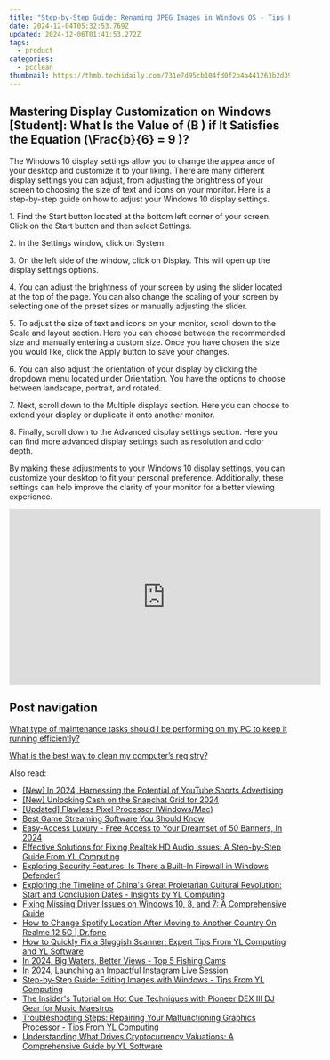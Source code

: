 ```yaml
---
title: "Step-by-Step Guide: Renaming JPEG Images in Windows OS - Tips From YL Computing Experts"
date: 2024-12-04T05:32:53.769Z
updated: 2024-12-06T01:41:53.272Z
tags:
  - product
categories:
  - pcclean
thumbnail: https://thmb.techidaily.com/731e7d95cb104fd0f2b4a441263b2d39fb916acbe1dcf99883081e6f54b5961f.jpg
---
```


## Mastering Display Customization on Windows [Student]: What Is the Value of \(B \) if It Satisfies the Equation \(\Frac{b}{6} = 9 \)?

The Windows 10 display settings allow you to change the appearance of your desktop and customize it to your liking. There are many different display settings you can adjust, from adjusting the brightness of your screen to choosing the size of text and icons on your monitor. Here is a step-by-step guide on how to adjust your Windows 10 display settings. 

1\. Find the Start button located at the bottom left corner of your screen. Click on the Start button and then select Settings.

2\. In the Settings window, click on System.

3\. On the left side of the window, click on Display. This will open up the display settings options. 

4\. You can adjust the brightness of your screen by using the slider located at the top of the page. You can also change the scaling of your screen by selecting one of the preset sizes or manually adjusting the slider.

5\. To adjust the size of text and icons on your monitor, scroll down to the Scale and layout section. Here you can choose between the recommended size and manually entering a custom size. Once you have chosen the size you would like, click the Apply button to save your changes.

6\. You can also adjust the orientation of your display by clicking the dropdown menu located under Orientation. You have the options to choose between landscape, portrait, and rotated.

7\. Next, scroll down to the Multiple displays section. Here you can choose to extend your display or duplicate it onto another monitor.

8\. Finally, scroll down to the Advanced display settings section. Here you can find more advanced display settings such as resolution and color depth. 

By making these adjustments to your Windows 10 display settings, you can customize your desktop to fit your personal preference. Additionally, these settings can help improve the clarity of your monitor for a better viewing experience.

<!-- affiliate ads begin -->
<iframe width="560" height="315" src="https://www.youtube.com/embed/E3yY7lZ-FKA?si=g8VEuExP8GH59B69" title="YouTube video player" frameborder="0" allow="accelerometer; autoplay; clipboard-write; encrypted-media; gyroscope; picture-in-picture; web-share" referrerpolicy="strict-origin-when-cross-origin" allowfullscreen></iframe>
<!-- affiliate ads end -->

## Post navigation

[What type of maintenance tasks should I be performing on my PC to keep it running efficiently?](https://tools.techidaily.com/pcclean/products/)

[What is the best way to clean my computer’s registry?](https://tools.techidaily.com/pcclean/products/)

<ins class="adsbygoogle"
     style="display:block"
     data-ad-format="autorelaxed"
     data-ad-client="ca-pub-7571918770474297"
     data-ad-slot="1223367746"></ins>

<ins class="adsbygoogle"
     style="display:block"
     data-ad-client="ca-pub-7571918770474297"
     data-ad-slot="8358498916"
     data-ad-format="auto"
     data-full-width-responsive="true"></ins>

<span class="atpl-alsoreadstyle">Also read:</span>
<div><ul>
<li><a href="https://youtube-tips.techidaily.com/n-2024-harnessing-the-potential-of-youtube-shorts-advertising/"><u>[New] In 2024, Harnessing the Potential of YouTube Shorts Advertising</u></a></li>
<li><a href="https://snapchat-videos.techidaily.com/new-unlocking-cash-on-the-snapchat-grid-for-2024/"><u>[New] Unlocking Cash on the Snapchat Grid for 2024</u></a></li>
<li><a href="https://fox-http.techidaily.com/updated-flawless-pixel-processor-windowsmac/"><u>[Updated] Flawless Pixel Processor (Windows/Mac)</u></a></li>
<li><a href="https://extra-hints.techidaily.com/best-game-streaming-software-you-should-know/"><u>Best Game Streaming Software You Should Know</u></a></li>
<li><a href="https://eaxpv-info.techidaily.com/easy-access-luxury-free-access-to-your-dreamset-of-50-banners-in-2024/"><u>Easy-Access Luxury - Free Access to Your Dreamset of 50 Banners, In 2024</u></a></li>
<li><a href="https://discover-bits.techidaily.com/effective-solutions-for-fixing-realtek-hd-audio-issues-a-step-by-step-guide-from-yl-computing/"><u>Effective Solutions for Fixing Realtek HD Audio Issues: A Step-by-Step Guide From YL Computing</u></a></li>
<li><a href="https://discover-bits.techidaily.com/exploring-security-features-is-there-a-built-in-firewall-in-windows-defender/"><u>Exploring Security Features: Is There a Built-In Firewall in Windows Defender?</u></a></li>
<li><a href="https://discover-bits.techidaily.com/exploring-the-timeline-of-chinas-great-proletarian-cultural-revolution-start-and-conclusion-dates-insights-by-yl-computing/"><u>Exploring the Timeline of China's Great Proletarian Cultural Revolution: Start and Conclusion Dates - Insights by YL Computing</u></a></li>
<li><a href="https://driver-error.techidaily.com/fixing-missing-driver-issues-on-windows-10-8-and-7-a-comprehensive-guide/"><u>Fixing Missing Driver Issues on Windows 10, 8, and 7: A Comprehensive Guide</u></a></li>
<li><a href="https://fake-location.techidaily.com/how-to-change-spotify-location-after-moving-to-another-country-on-realme-12-5g-drfone-by-drfone-virtual-android/"><u>How to Change Spotify Location After Moving to Another Country On Realme 12 5G | Dr.fone</u></a></li>
<li><a href="https://discover-bits.techidaily.com/how-to-quickly-fix-a-sluggish-scanner-expert-tips-from-yl-computing-and-yl-software/"><u>How to Quickly Fix a Sluggish Scanner: Expert Tips From YL Computing and YL Software</u></a></li>
<li><a href="https://fox-hovers.techidaily.com/in-2024-big-waters-better-views-top-5-fishing-cams/"><u>In 2024, Big Waters, Better Views - Top 5 Fishing Cams</u></a></li>
<li><a href="https://instagram-video-recordings.techidaily.com/in-2024-launching-an-impactful-instagram-live-session/"><u>In 2024, Launching an Impactful Instagram Live Session</u></a></li>
<li><a href="https://discover-bits.techidaily.com/step-by-step-guide-editing-images-with-windows-tips-from-yl-computing/"><u>Step-by-Step Guide: Editing Images with Windows - Tips From YL Computing</u></a></li>
<li><a href="https://discover-bits.techidaily.com/the-insiders-tutorial-on-hot-cue-techniques-with-pioneer-dex-iii-dj-gear-for-music-maestros/"><u>The Insider's Tutorial on Hot Cue Techniques with Pioneer DEX III DJ Gear for Music Maestros</u></a></li>
<li><a href="https://discover-bits.techidaily.com/troubleshooting-steps-repairing-your-malfunctioning-graphics-processor-tips-from-yl-computing/"><u>Troubleshooting Steps: Repairing Your Malfunctioning Graphics Processor - Tips From YL Computing</u></a></li>
<li><a href="https://discover-bits.techidaily.com/understanding-what-drives-cryptocurrency-valuations-a-comprehensive-guide-by-yl-software/"><u>Understanding What Drives Cryptocurrency Valuations: A Comprehensive Guide by YL Software</u></a></li>
</ul></div>

